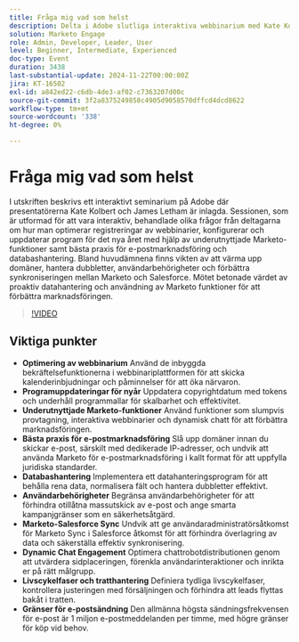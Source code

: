 ```yaml
---
title: Fråga mig vad som helst
description: Delta i Adobe slutliga interaktiva webbinarium med Kate Kolbert och James Letham, som handlar om optimering av webbinarium, programuppdateringar, underutnyttjade Marketo-funktioner, bästa praxis för e-postmarknadsföring, databashantering, användarbehörigheter, Marketo-Salesforce-synkronisering, dynamiskt chattengagemang och livscykelfaser.
solution: Marketo Engage
role: Admin, Developer, Leader, User
level: Beginner, Intermediate, Experienced
doc-type: Event
duration: 3438
last-substantial-update: 2024-11-22T00:00:00Z
jira: KT-16502
exl-id: a842ed22-c6db-4de3-af02-c7363207d00c
source-git-commit: 3f2a8375249858c4905d9058570dffcd4dcd8622
workflow-type: tm+mt
source-wordcount: '338'
ht-degree: 0%

---
```


# Fråga mig vad som helst

I utskriften beskrivs ett interaktivt seminarium på Adobe där presentatörerna Kate Kolbert och James Letham är inlagda. Sessionen, som är utformad för att vara interaktiv, behandlade olika frågor från deltagarna om hur man optimerar registreringar av webbinarier, konfigurerar och uppdaterar program för det nya året med hjälp av underutnyttjade Marketo-funktioner samt bästa praxis för e-postmarknadsföring och databashantering. Bland huvudämnena finns vikten av att värma upp domäner, hantera dubbletter, användarbehörigheter och förbättra synkroniseringen mellan Marketo och Salesforce. Mötet betonade värdet av proaktiv datahantering och användning av Marketo funktioner för att förbättra marknadsföringen.

>[!VIDEO](https://video.tv.adobe.com/v/3438195/?learn=on&enablevpops)

## Viktiga punkter

* **Optimering av webbinarium** Använd de inbyggda bekräftelsefunktionerna i webbinariplattformen för att skicka kalenderinbjudningar och påminnelser för att öka närvaron.
* **Programuppdateringar för nyår** Uppdatera copyrightdatum med tokens och underhåll programmallar för skalbarhet och effektivitet.
* **Underutnyttjade Marketo-funktioner** Använd funktioner som slumpvis provtagning, interaktiva webbinarier och dynamisk chatt för att förbättra marknadsföringen.
* **Bästa praxis för e-postmarknadsföring** Slå upp domäner innan du skickar e-post, särskilt med dedikerade IP-adresser, och undvik att använda Marketo för e-postmarknadsföring i kallt format för att uppfylla juridiska standarder.
* **Databashantering** Implementera ett datahanteringsprogram för att behålla rena data, normalisera fält och hantera dubbletter effektivt.
* **Användarbehörigheter** Begränsa användarbehörigheter för att förhindra otillåtna massutskick av e-post och ange smarta kampanjgränser som en säkerhetsåtgärd.
* **Marketo-Salesforce Sync** Undvik att ge användaradministratörsåtkomst för Marketo Sync i Salesforce åtkomst för att förhindra överlagring av data och säkerställa effektiv synkronisering.
* **Dynamic Chat Engagement** Optimera chattrobotdistributionen genom att utvärdera sidplaceringen, förenkla användarinteraktioner och inrikta er på rätt målgrupp.
* **Livscykelfaser och tratthantering** Definiera tydliga livscykelfaser, kontrollera justeringen med försäljningen och förhindra att leads flyttas bakåt i tratten.
* **Gränser för e-postsändning** Den allmänna högsta sändningsfrekvensen för e-post är 1 miljon e-postmeddelanden per timme, med högre gränser för köp vid behov.
